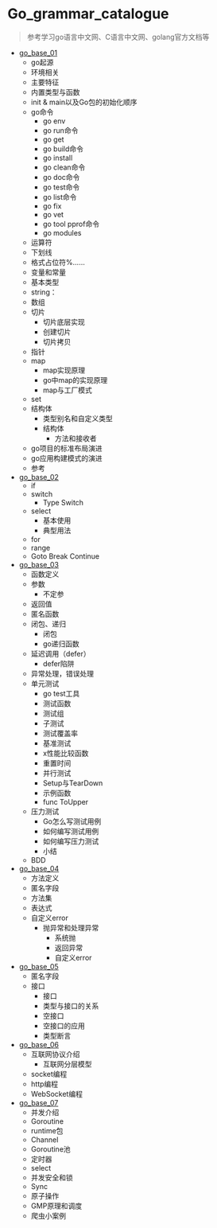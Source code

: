 # Go_grammar_catalogue

> 参考学习go语言中文网、C语言中文网、golang官方文档等

- [go_base_01](https://qizhengzou.github.io/go_base_01/)
    - go起源
    - 环境相关
    - 主要特征
    - 内置类型与函数
    - init & main以及Go包的初始化顺序
    - go命令
        - go env
        - go run命令
        - go get
        - go build命令
        - go install
        - go clean命令
        - go doc命令
        - go test命令
        - go list命令
        - go fix
        - go vet
        - go tool pprof命令
        - go modules
    - 运算符
    - 下划线
    - 格式占位符%……
    - 变量和常量
    - 基本类型
    - string：
    - 数组
    - 切片
        - 切片底层实现
        - 创建切片
        - 切片拷贝
    - 指针
    - map
        - map实现原理
        - go中map的实现原理
        - map与工厂模式
    - set
    - 结构体
        - 类型别名和自定义类型
        - 结构体
            - 方法和接收者
    - go项目的标准布局演进
    - go应用构建模式的演进
    - 参考
- [go_base_02](https://qizhengzou.github.io/go_base_02/)
    - if
    - switch
        - Type Switch
    - select
        - 基本使用
        - 典型用法
    - for
    - range
    - Goto Break Continue
- [go_base_03](https://qizhengzou.github.io/go_base_03/)
    - 函数定义
    - 参数
        - 不定参
    - 返回值
    - 匿名函数
    - 闭包、递归
        - 闭包
        - go递归函数
    - 延迟调用（defer）
        - defer陷阱
    - 异常处理，错误处理
    - 单元测试
        - go test工具
        - 测试函数
        - 测试组
        - 子测试
        - 测试覆盖率
        - 基准测试
        - x性能比较函数
        - 重置时间
        - 并行测试
        - Setup与TearDown
        - 示例函数
        - func ToUpper
    - 压力测试
        - Go怎么写测试用例
        - 如何编写测试用例
        - 如何编写压力测试
        - 小结
    - BDD
- [go_base_04](https://qizhengzou.github.io/go_base_04/)
    - 方法定义
    - 匿名字段
    - 方法集
    - 表达式
    - 自定义error
        - 抛异常和处理异常
            - 系统抛
            - 返回异常
            - 自定义error
- [go_base_05](https://qizhengzou.github.io/go_base_05/)
    - 匿名字段
    - 接口
        - 接口
        - 类型与接口的关系
        - 空接口
        - 空接口的应用
        - 类型断言
- [go_base_06](https://qizhengzou.github.io/go_base_06/)
    - 互联网协议介绍
        - 互联网分层模型
    - socket编程
    - http编程
    - WebSocket编程
- [go_base_07](https://qizhengzou.github.io/go_base_07/)
    - 并发介绍
    - Goroutine
    - runtime包
    - Channel
    - Goroutine池
    - 定时器
    - select
    - 并发安全和锁
    - Sync
    - 原子操作
    - GMP原理和调度
    - 爬虫小案例

